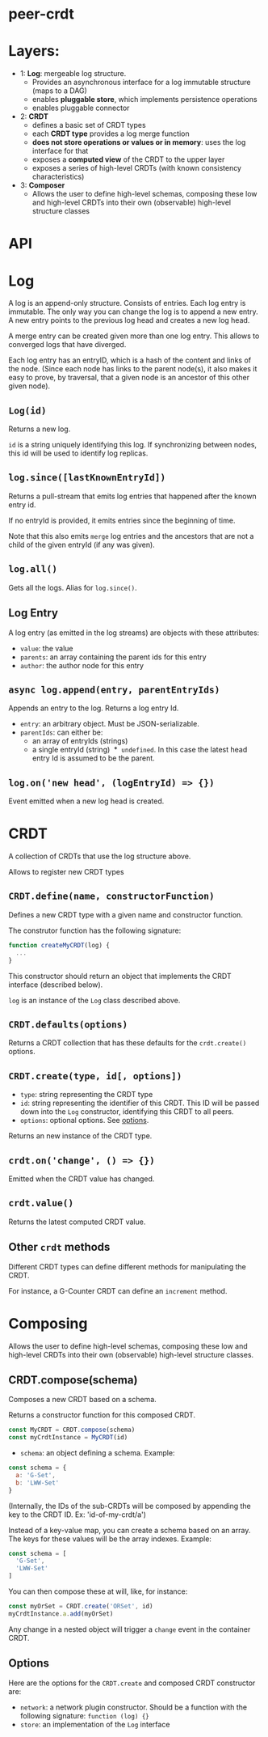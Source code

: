 # peer-crdt

# Layers:

* 1: __Log__: mergeable log structure.
  * Provides an asynchronous interface for a log immutable structure (maps to a DAG)
  * enables __pluggable store__, which implements persistence operations
  * enables pluggable connector
* 2: __CRDT__
  * defines a basic set of CRDT types
  * each __CRDT type__ provides a log merge function
  * __does not store operations or values or in memory__: uses the log interface for that
  * exposes a __computed view__ of the CRDT to the upper layer
  * exposes a series of high-level CRDTs (with known consistency characteristics)
* 3: __Composer__
  * Allows the user to define high-level schemas, composing these low and high-level CRDTs into their own (observable) high-level structure classes

# API

# Log

A log is an append-only structure. Consists of entries. Each log entry is immutable. The only way you can change the log is to append a new entry. A new entry points to the previous log head and creates a new log head.

A merge entry can be created given more than one log entry. This allows to converged logs that have diverged.

Each log entry has an entryID, which is a hash of the content and links of the node. (Since each node has links to the parent node(s), it also makes it easy to prove, by traversal, that a given node is an ancestor of this other given node).

## `Log(id)`

Returns a new log.

`id` is a string uniquely identifying this log. If synchronizing between nodes, this id will be used to identify log replicas.

## `log.since([lastKnownEntryId])`

Returns a pull-stream that emits log entries that happened after the known entry id.

If no entryId is provided, it emits entries since the beginning of time.

Note that this also emits `merge` log entries and the ancestors that are not a child of the given entryId (if any was given).

## `log.all()`

Gets all the logs. Alias for `log.since()`.

## Log Entry

A log entry (as emitted in the log streams) are objects with these attributes:

* `value`: the value
* `parents`: an array containing the parent ids for this entry
* `author`: the author node for this entry


## `async log.append(entry, parentEntryIds)`

Appends an entry to the log. Returns a log entry Id.

* `entry`: an arbitrary object. Must be JSON-serializable.
* `parentIds`: can either be:
  * an array of entryIds (strings)
  * a single entryId (string)
  *  `undefined`. In this case the latest head entry Id is assumed to be the parent.

## `log.on('new head', (logEntryId) => {})`

Event emitted when a new log head is created.


# CRDT

A collection of CRDTs that use the log structure above.

Allows to register new CRDT types

## `CRDT.define(name, constructorFunction)`

Defines a new CRDT type with a given name and constructor function.

The construtor function has the following signature:

```js
function createMyCRDT(log) {
  ...
}
```

This constructor should return an object that implements the CRDT interface (described below).

`log` is an instance of the `Log` class described above.

## `CRDT.defaults(options)`

Returns a CRDT collection that has these defaults for the `crdt.create()` options.

## `CRDT.create(type, id[, options])`

* `type`: string representing the CRDT type
* `id`: string representing the identifier of this CRDT. This ID will be passed down into the `Log` constructor, identifying this CRDT to all peers.
* `options`: optional options. See [options](#options).

Returns an new instance of the CRDT type.

## `crdt.on('change', () => {})`

Emitted when the CRDT value has changed.

## `crdt.value()`

Returns the latest computed CRDT value.

## Other `crdt` methods

Different CRDT types can define different methods for manipulating the CRDT.

For instance, a G-Counter CRDT can define an `increment` method.

# Composing

Allows the user to define high-level schemas, composing these low and high-level CRDTs into their own (observable) high-level structure classes.

## CRDT.compose(schema)

Composes a new CRDT based on a schema.

Returns a constructor function for this composed CRDT.

```js
const MyCRDT = CRDT.compose(schema)
const myCrdtInstance = MyCRDT(id)
```

* `schema`: an object defining a schema. Example:

```js
const schema = {
  a: 'G-Set',
  b: 'LWW-Set'
}
```

(Internally, the IDs of the sub-CRDTs will be composed by appending the key to the CRDT ID. Ex: 'id-of-my-crdt/a')

Instead of a key-value map, you can create a schema based on an array. The keys for these values will be the array indexes. Example:


```js
const schema = [
  'G-Set',
  'LWW-Set'
]
```

You can then compose these at will, like, for instance:

```js
const myOrSet = CRDT.create('ORSet', id)
myCrdtInstance.a.add(myOrSet)
```

Any change in a nested object will trigger a `change` event in the container CRDT.

## Options

Here are the options for the `CRDT.create` and composed CRDT constructor are:

* `network`: a network plugin constructor. Should be a function with the following signature: `function (log) {}`
* `store`: an implementation of the `Log` interface